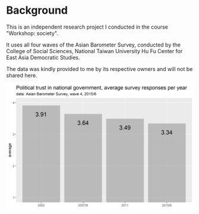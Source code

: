 # Background
 This is an independent research project I conducted in the course "Workshop: society".
 
 It uses all four waves of the Asian Barometer Survey, conducted by the College of Social Sciences, National Taiwan University Hu Fu Center for East Asia Democratic Studies.
 
 The data was kindly provided to me by its respective owners and will not be shared here.

![average trust over time](plots/trend.png)
